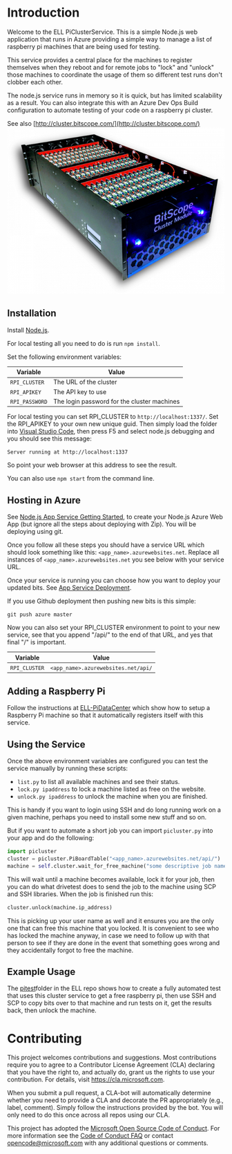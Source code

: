 # Introduction 

Welcome to the ELL PiClusterService.  This is a simple Node.js web application that runs in Azure providing
a simple way to manage a list of raspberry pi machines that are being used for testing.

This service provides a central place for the machines to register themselves when they reboot and for
remote jobs to "lock" and "unlock" those machines to coordinate the usage of them so different test
runs don't clobber each other.

The node.js service runs in memory so it is quick, but has limited scalability as a result.
You can also integrate this with an Azure Dev Ops Build configuration to automate testing of your
code on a raspberry pi cluster.

See also [http://cluster.bitscope.com/](http://cluster.bitscope.com/)
![cluster](cluster-module.png)

## Installation

Install [Node.js](https://nodejs.org/en/).

For local testing all you need to do is run `npm install`.

Set the following environment variables:

| Variable       | Value                                       |
|----------------|---------------------------------------------|
| `RPI_CLUSTER`  | The URL of the cluster                      |
| `RPI_APIKEY`   | The API key to use                          |
| `RPI_PASSWORD` | The login password for the cluster machines |

For local testing you can set RPI_CLUSTER to `http://localhost:1337/`.  Set the RPI_APIKEY to your own new unique guid.
Then simply load the folder into [Visual Studio Code](https://code.visualstudio.com/), then press F5 and select node.js
debugging and you should see this message:
```
Server running at http://localhost:1337
```

So point your web browser at this address to see the result.

You can also use `npm start` from the command line.

## Hosting in Azure

See [Node.js App Service Getting Started](https://docs.microsoft.com/en-us/azure/app-service/app-service-web-get-started-nodejs), to create your Node.js Azure Web App (but ignore all the steps about deploying with Zip).  You will be deploying using git.

Once you follow all these steps you should have a service URL which should look
something like this: `<app_name>.azurewebsites.net`.  Replace all instances of
`<app_name>.azurewebsites.net` you see below with your service URL.

Once your service is running you can choose how you want to deploy your updated bits.
See [App Service Deployment](https://docs.microsoft.com/en-us/azure/app-service/).

If you use Github deployment then pushing new bits is this simple:

```
git push azure master
```

Now you can also set your RPI_CLUSTER environment to point to your new
service, see that you append "/api/" to the end of that URL, and yes that final "/" is important.

| Variable       | Value                                       |
|----------------|---------------------------------------------|
| `RPI_CLUSTER`  | `<app_name>.azurewebsites.net/api/`         |


## Adding a Raspberry Pi

Follow the instructions at [ELL-PiDataCenter](https://github.com/Microsoft/ELL-PiDataCenter/tree/master/PiDataCenter)
which show how to setup a Raspberry Pi machine so that it automatically registers itself with this service.

## Using the Service

Once the above environment variables are configured you can test the service manually by running these scripts:
* `list.py` to list all available machines and see their status.
* `lock.py ipaddress` to lock a machine listed as free on the website.
* `unlock.py ipaddress` to unlock the machine when you are finished.

This is handy if you want to login using SSH and do long running work on a given machine, perhaps you need to install some new stuff and so on.

But if you want to automate a short job you can import `picluster.py` into your app and do the following:

```python
import picluster
cluster = picluster.PiBoardTable("<app_name>.azurewebsites.net/api/")
machine = self.cluster.wait_for_free_machine("some descriptive job name")
```
This will wait until a machine becomes available, lock it for your job, then you can do what drivetest does to send the job to the machine using SCP and SSH libraries.  When the job is finished run this:

```python
cluster.unlock(machine.ip_address)
```

This is picking up your user name as well and it ensures you are the only one that can free this machine that you locked.
It is convenient to see who has locked the machine anyway, in case we need to follow up with that person to see if they are done
in the event that something goes wrong and they accidentally forgot to free the machine.

## Example Usage

The [pitest](https://github.com/Microsoft/ELL/tree/master/tools/utilities/pitest)folder in the ELL repo shows how to create a fully automated test that uses this cluster service to get a free raspberry pi, then use SSH and SCP to copy bits over to that machine and run tests on it, get the results back, then unlock the machine.


# Contributing

This project welcomes contributions and suggestions.  Most contributions require you to agree to a
Contributor License Agreement (CLA) declaring that you have the right to, and actually do, grant us
the rights to use your contribution. For details, visit https://cla.microsoft.com.

When you submit a pull request, a CLA-bot will automatically determine whether you need to provide
a CLA and decorate the PR appropriately (e.g., label, comment). Simply follow the instructions
provided by the bot. You will only need to do this once across all repos using our CLA.

This project has adopted the [Microsoft Open Source Code of Conduct](https://opensource.microsoft.com/codeofconduct/).
For more information see the [Code of Conduct FAQ](https://opensource.microsoft.com/codeofconduct/faq/) or
contact [opencode@microsoft.com](mailto:opencode@microsoft.com) with any additional questions or comments.
